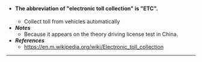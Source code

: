 - #### The abbreviation of "electronic toll collection" is "ETC".
    - Collect toll from vehicles automatically
- ***Notes***
    - Because it appears on the theory driving license test in China.
- ***References***
    - https://en.m.wikipedia.org/wiki/Electronic_toll_collection
- ---
